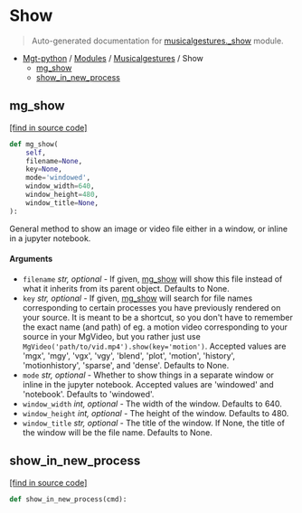 # Show

> Auto-generated documentation for [musicalgestures._show](https://github.com/fourMs/MGT-python/blob/master/musicalgestures/_show.py) module.

- [Mgt-python](../README.md#mgt-python) / [Modules](../MODULES.md#mgt-python-modules) / [Musicalgestures](index.md#musicalgestures) / Show
    - [mg_show](#mg_show)
    - [show_in_new_process](#show_in_new_process)

## mg_show

[[find in source code]](https://github.com/fourMs/MGT-python/blob/master/musicalgestures/_show.py#L15)

```python
def mg_show(
    self,
    filename=None,
    key=None,
    mode='windowed',
    window_width=640,
    window_height=480,
    window_title=None,
):
```

General method to show an image or video file either in a window, or inline in a jupyter notebook.

#### Arguments

- `filename` *str, optional* - If given, [mg_show](#mg_show) will show this file instead of what it inherits from its parent object. Defaults to None.
- `key` *str, optional* - If given, [mg_show](#mg_show) will search for file names corresponding to certain processes you have previously rendered on your source. It is meant to be a shortcut, so you don't have to remember the exact name (and path) of eg. a motion video corresponding to your source in your MgVideo, but you rather just use `MgVideo('path/to/vid.mp4').show(key='motion')`. Accepted values are 'mgx', 'mgy', 'vgx', 'vgy', 'blend', 'plot', 'motion', 'history', 'motionhistory', 'sparse', and 'dense'. Defaults to None.
- `mode` *str, optional* - Whether to show things in a separate window or inline in the jupyter notebook. Accepted values are 'windowed' and 'notebook'. Defaults to 'windowed'.
- `window_width` *int, optional* - The width of the window. Defaults to 640.
- `window_height` *int, optional* - The height of the window. Defaults to 480.
- `window_title` *str, optional* - The title of the window. If None, the title of the window will be the file name. Defaults to None.

## show_in_new_process

[[find in source code]](https://github.com/fourMs/MGT-python/blob/master/musicalgestures/_show.py#L297)

```python
def show_in_new_process(cmd):
```
